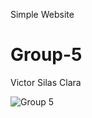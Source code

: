 Simple Website

# Group-5
Victor
Silas
Clara

![Group 5](https://github.com/VicBikey/Group-5/assets/117856947/2f67f2f1-41dd-4c5c-af57-a6fd542e494f)
